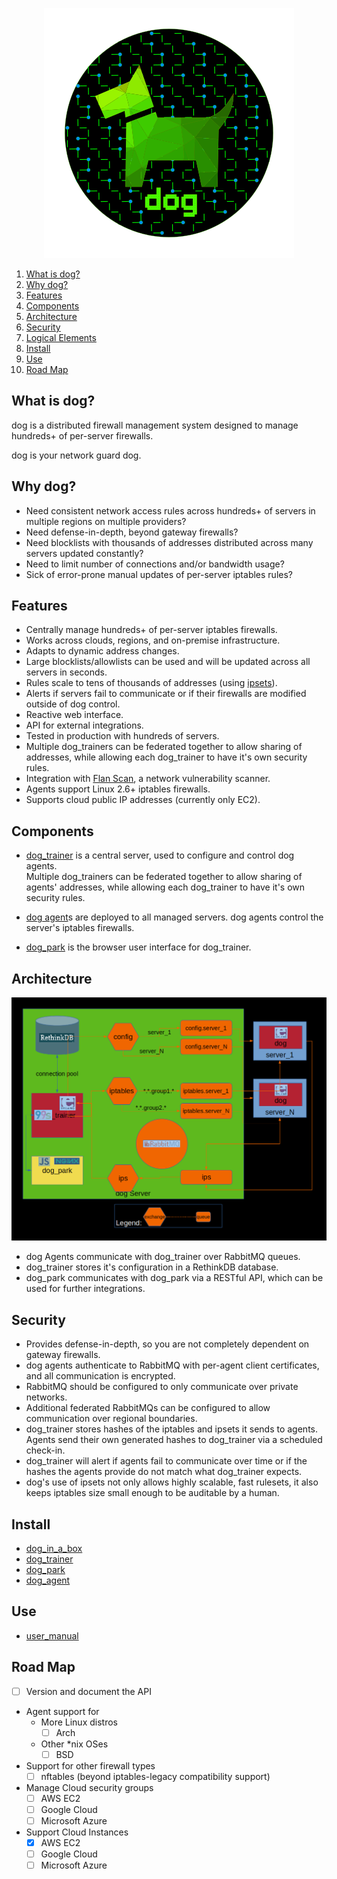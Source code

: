 <p align="center">
  <img src="images/dog-segmented-green.network-400x400.png">
</p>

1. [What is dog?](#what-is-dog?)
1. [Why dog?](#why-dog?)
1. [Features](#features)
1. [Components](#components)
1. [Architecture](#architecture)
1. [Security](#security)
1. [Logical Elements](#logical-elements)
1. [Install](#install)
1. [Use](#use)
1. [Road Map](#road-map)

## What is dog?

dog is a distributed firewall management system designed to manage hundreds+ of
per-server firewalls.

dog is your network guard dog.

## Why dog?

- Need consistent network access rules across hundreds+ of servers in multiple
  regions on multiple providers?
- Need defense-in-depth, beyond gateway firewalls?
- Need blocklists with thousands of addresses distributed across many servers
  updated constantly?
- Need to limit number of connections and/or bandwidth usage?
- Sick of error-prone manual updates of per-server iptables rules?

## Features

- Centrally manage hundreds+ of per-server iptables firewalls.  
- Works across clouds, regions, and on-premise infrastructure.
- Adapts to dynamic address changes.
- Large blocklists/allowlists can be used and will be updated across
  all servers in seconds.
- Rules scale to tens of thousands of addresses (using [ipsets](https://ipset.netfilter.org)).
- Alerts if servers fail to communicate or if their firewalls are modified
  outside of dog control.
- Reactive web interface.
- API for external integrations.
- Tested in production with hundreds of servers.
- Multiple dog_trainers can be federated together to allow sharing of addresses,
  while allowing each dog_trainer to have it's own security rules.
- Integration with [Flan Scan](https://github.com/cloudflare/flan),
  a network vulnerability scanner.
- Agents support Linux 2.6+ iptables firewalls.
- Supports cloud public IP addresses (currently only EC2).

## Components

- [dog_trainer](https://github.com/Phonebooth/dog_trainer) is a central server,
   used to configure and control dog agents.  
   Multiple dog_trainers can be federated together to allow sharing of agents' addresses,
   while allowing each dog_trainer to have it's own security rules.

- [dog agent](https://github.com/Phonebooth/dog_agent)s are deployed to all managed
   servers.  dog agents control the server's iptables firewalls.

- [dog_park](https://bitbucket.org/republicwireless/dog_park/src/master/) is the
   browser user interface for dog_trainer.

## Architecture

![dog](images/dog_family_overview_landscape-1.1-black.png)

- dog Agents communicate with dog_trainer over RabbitMQ queues.
- dog_trainer stores it's configuration in a RethinkDB database.
- dog_park communicates with dog_park via a RESTful API, which can be used for
  further integrations.

## Security

- Provides defense-in-depth, so you are not completely dependent on gateway firewalls.
- dog agents authenticate to RabbitMQ with per-agent client certificates, and all
  communication is encrypted.
- RabbitMQ should be configured to only communicate over private networks.
- Additional federated RabbitMQs can be configured to allow communication over
  regional boundaries.
- dog_trainer stores hashes of the iptables and ipsets it sends to agents.  Agents
  send their own generated hashes to dog_trainer via a scheduled check-in.
- dog_trainer will alert if agents fail to communicate over time or if the hashes
  the agents provide do not match what dog_trainer expects.
- dog's use of ipsets not only allows highly scalable, fast rulesets, it also
  keeps iptables size small enough to be auditable by a human.


## Install

- [dog_in_a_box](docs/install/dog_in_a_box.md)
- [dog_trainer](docs/install/dog_trainer.md)
- [dog_park](docs/install/dog_park.md)
- [dog_agent](docs/install/dog_agent.md)

## Use

- [user_manual](docs/user_manual/user_manual.md)

## Road Map
- [ ] Version and document the API
- Agent support for
    - More Linux distros
        - [ ] Arch
    - Other \*nix OSes
        - [ ] BSD
- Support for other firewall types
    - [ ] nftables (beyond iptables-legacy compatibility support)
- Manage Cloud security groups
    - [ ] AWS EC2
    - [ ] Google Cloud
    - [ ] Microsoft Azure
- Support Cloud Instances
    - [x] AWS EC2
    - [ ] Google Cloud
    - [ ] Microsoft Azure
